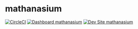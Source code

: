 # mathanasium

[![CircleCI](https://circleci.com/gh/eunixalberto/mathanasium.svg?style=shield)](https://circleci.com/gh/eunixalberto/mathanasium)
[![Dashboard mathanasium](https://img.shields.io/badge/dashboard-mathanasium-yellow.svg)](https://dashboard.pantheon.io/sites/fca376e1-0a26-4d25-b24f-504e769762db#dev/code)
[![Dev Site mathanasium](https://img.shields.io/badge/site-mathanasium-blue.svg)](http://dev-mathanasium.pantheonsite.io/)